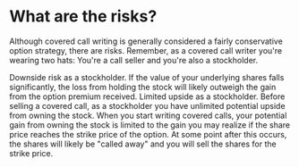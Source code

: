 # What are the risks?
Although covered call writing is generally considered a fairly conservative option strategy, there are risks. Remember, as a covered call writer you're wearing two hats: You're a call seller and you're also a stockholder.

Downside risk as a stockholder. If the value of your underlying shares falls significantly, the loss from holding the stock will likely outweigh the gain from the option premium received. Limited upside as a stockholder. Before selling a covered call, as a stockholder you have unlimited potential upside from owning the stock. When you start writing covered calls, your potential gain from owning the stock is limited to the gain you may realize if the share price reaches the strike price of the option. At some point after this occurs, the shares will likely be "called away" and you will sell the shares for the strike price.
